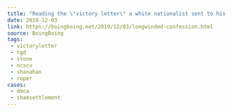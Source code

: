 ```yaml
---
title: "Reading the \"victory letter\" a white nationalist sent to his followers after getting $2.5m from UNC, it's obvious why he tried to censor it"
date: 2019-12-03
link: https://boingboing.net/2019/12/03/longwinded-confession.html
source: BoingBoing
tags:
 - victoryletter
 - tgd
 - stone
 - ncscv
 - shanahan
 - roper
cases:
 - dmca
 - shamsettlement
---
```

